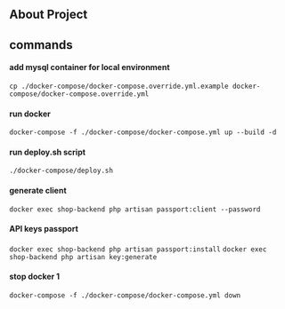 ## About Project

## commands
#### add mysql container for local environment
`cp ./docker-compose/docker-compose.override.yml.example docker-compose/docker-compose.override.yml`
#### run docker
`docker-compose -f ./docker-compose/docker-compose.yml up --build -d`
#### run deploy.sh script 
`./docker-compose/deploy.sh `
#### generate client
`docker exec shop-backend php artisan passport:client --password`
#### API keys passport
`docker exec shop-backend php artisan passport:install`
`docker exec shop-backend php artisan key:generate`
#### stop docker 1
`docker-compose -f ./docker-compose/docker-compose.yml down`
